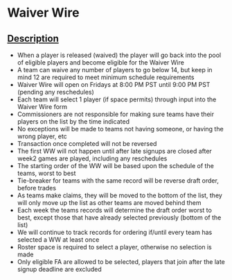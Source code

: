 # Waiver Wire

## [Description](#description)
- When a player is released (waived) the player will go back into the pool of eligible players and become eligible for the Waiver Wire
- A team can waive any number of players to go below 14, but keep in mind 12 are required to meet minimum schedule requirements
- Waiver Wire will open on Fridays at 8:00 PM PST until 9:00 PM PST (pending any reschedules)
- Each team will select 1 player (if space permits) through input into the Waiver Wire form
- Commissioners are not responsible for making sure teams have their players on the list by the time indicated
- No exceptions will be made to teams not having someone, or having the wrong player, etc
- Transaction once completed will not be reversed
- The first WW will not happen until after late signups are closed after week2 games are played, including any reschedules
- The starting order of the WW will be based upon the schedule of the teams, worst to best
- Tie-breaker for teams with the same record will be reverse draft order, before trades
- As teams make claims, they will be moved to the bottom of the list, they will only move up the list as other teams are moved behind them
- Each week the teams records will determine the draft order worst to best, except those that have already selected previously (bottom of the list)
- We will continue to track records for ordering if/until every team has selected a WW at least once
- Roster space is required to select a player, otherwise no selection is made
- Only eligible FA are allowed to be selected, players that join after the late signup deadline are excluded
